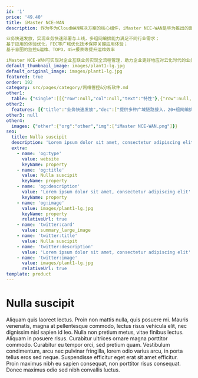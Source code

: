 ```yaml
---
id: '1'
price: '49.40'
title: iMaster NCE-WAN
description: 作为华为CloudWAN解决方案的核心组件，iMaster NCE-WAN是华为推出的面向企业分支网络场景的自动驾驶网络管理控制系统，应用EVPN等技术实现网络虚拟化、策略集中化以及管理云化，为企业快速提供云化专线管理服务，加速业务上云与数字化转型。

业务快速发放，实现业务快速部署与上线，多组网编排能力满足不同行业需求；
基于应用的体验优化，FEC等广域优化技术保障关键应用体验；
基于意图的监控&运维、TOPO，45+报表等提升运维效率

iMaster NCE-WAN可实现对企业互联业务实现全流程管理，助力企业更好地应对云化时代的业务需求，实现商业成功
default_thumbnail_image: images/plant1-lg.jpg
default_original_image: images/plant1-lg.jpg
featured: true
order: 192
category: src/pages/category/网络管控&分析软件.md
other1: 
  table: {"single":[[{"row":null,"col":null,"text":"特性"},{"row":null,"col":null,"text":"描述"}],[{"row":null,"col":null,"text":"即插即用"},{"row":null,"col":null,"text":"在智简SD-WAN场景中，企业需要在分支站点部署CPE设备，当CPE设备上电后，CPE设备将自动获取IP地址，并主动向\niMaster NCE-WAN注册，完成配置上线。即插即用避免了手工配置，将大大节省时间、减少出错。\n•  支持URL邮件方式即插即用\n•  支持DHCP方式即插即用"}],[{"row":null,"col":null,"text":"隧道管理"},{"row":null,"col":null,"text":"当前随着企业分支的不断增加，分支与总部，分支与分支之间的互访变得越来越多，组网也变得越来越复杂，为了满足企业组网自动化的需求， iMaster NCE-WAN提供了隧道自动化配置能力，实现按需动态建立隧道，同时支持隧道加密，保证了企业业务的安全。\n•  支持VPN网络拓扑的配置和编排\n•  支持Full Mesh、Hub Spoke、Partial Mesh组网\n•  支持IPsec加密"}],[{"row":null,"col":null,"text":"智能选路"},{"row":null,"col":null,"text":"华为智简SD-WAN解决方案可提供混合链路接入能力，为了保障企业关键应用的业务体验， iMaster NCE-WAN支持基于应用的智能选路，确保高质量要求的业务走专线链路，低质量要求的业务走internet链路，同时，在网络故障或链路质量不稳定时，实现链路灵活切换，提升业务体验。\n•  支持预定义应用以及用户自定义应用的识别\n•  支持基于IP FPM的链路质量检测(包括时延、抖动、丢包)\n•  支持基于时延、抖动、丢包和带宽利用率的选路策略配置"}],[{"row":null,"col":null,"text":"可视运维"},{"row":null,"col":null,"text":"iMaster NCE-WAN支持基于站点、链路、应用的可视化管理，可快速定位故障，提升运维效率。\n•  支持基于GIS的站点及链路状态显示\n•  支持基于全网站点显示健康站点分布/健康得分最差Top站点/站点列表等\n•  支持指定单站点显示平均AQM/带宽利用率/吞吐量趋势/AQM最差TOP应用等\n•  支持基于全网链路显示LQM最差TOP链路/TOP流量/链路列表等\n•  支持指定链路显示LQM趋势/吞吐量趋势/应用TOP流量/应用AQM分布等\n•  支持基于全网应用显示AQM分布/AQM最差的TOP应用/应用TOP流量/应用列表等\n•  支持指定应用显示AQM趋势/吞吐量趋势等"}]]}
other2:
  features: [{"title":"业务快速发放","dec":["提供多种广域链路接入，20+组网编排能力，满足各行各业的组网需求，提供多种ZTP开局方式，提升业务部署效率，助力客户业务快速上线。"]},{"title":"基于应用的体验优化","dec":["提供基于应用的智能选路，通过带宽利用率、链路质量等多种选路策略，提高线路利用率，FEC等广域优化技术保障关键应用体验，多POP组网提供高品质专线，增加客户粘性。"]},{"title":"可视化运维","dec":["提供智能策略推荐，可基于AI构建客户网络画像实现分钟级网络异常流量探测，一体化运维界面提供TPOPO、45+报表，有效提升运维效率和业务体验质量。"]}]
other3: null
other4:
  images: {"other":{"org":"other","img":["iMaster NCE-WAN.png"]}}
seo:
  title: Nulla suscipit
  description: 'Lorem ipsum dolor sit amet, consectetur adipiscing elit'
  extra:
    - name: 'og:type'
      value: website
      keyName: property
    - name: 'og:title'
      value: Nulla suscipit
      keyName: property
    - name: 'og:description'
      value: 'Lorem ipsum dolor sit amet, consectetur adipiscing elit'
      keyName: property
    - name: 'og:image'
      value: images/plant1-lg.jpg
      keyName: property
      relativeUrl: true
    - name: 'twitter:card'
      value: summary_large_image
    - name: 'twitter:title'
      value: Nulla suscipit
    - name: 'twitter:description'
      value: 'Lorem ipsum dolor sit amet, consectetur adipiscing elit'
    - name: 'twitter:image'
      value: images/plant1-lg.jpg
      relativeUrl: true
template: product
---
```


# Nulla suscipit

Aliquam quis laoreet lectus. Proin non mattis nulla, quis posuere mi. Mauris venenatis, magna at pellentesque commodo, lectus risus vehicula elit, nec dignissim nisl sapien id leo. Nulla non pretium metus, vitae finibus lectus. Aliquam in posuere risus. Curabitur ultrices ornare magna porttitor commodo. Curabitur eu tempor orci, sed pretium quam. Vestibulum condimentum, arcu nec pulvinar fringilla, lorem odio varius arcu, in porta tellus eros sed neque. Suspendisse efficitur eget erat sit amet efficitur. Proin maximus nibh eu sapien consequat, non porttitor risus consequat. Donec maximus odio sed nibh convallis luctus.